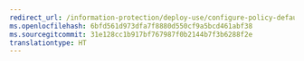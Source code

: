 ```yaml
---
redirect_url: /information-protection/deploy-use/configure-policy-default
ms.openlocfilehash: 6bfd561d973dfa7f8880d550cf9a5bcd461abf38
ms.sourcegitcommit: 31e128cc1b917bf767987f0b2144b7f3b6288f2e
translationtype: HT
---
```

